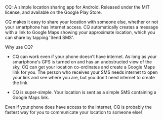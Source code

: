 CQ: A simple location sharing app for Android. Released under the MIT license, and available on the Google Play Store.

CQ makes it easy to share your location with someone else, whether or not your smartphone has internet access. CQ automatically creates a message with a link to Google Maps showing your approximate location, which you can share by tapping 'Send SMS'.

Why use CQ?

- CQ can work even if your phone doesn’t have internet.
As long as your smartphone's GPS is turned on and has an unobstructed view of the sky, CQ can get your location co-ordinates and create a Google Maps link for you. The person who receives your SMS needs internet to open your link and see where you are, but you don't need internet to create the link.

- CQ is super-simple.
Your location is sent as a simple SMS containing a Google Maps link.

Even if your phone does have access to the internet, CQ is probably the fastest way for you to communicate your location to someone else!
